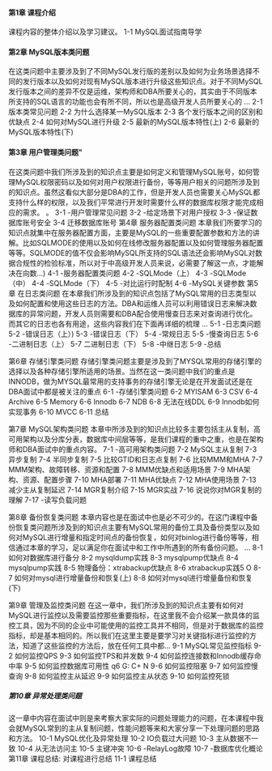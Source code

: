 #### 第1章 课程介绍
课程内容的整体介绍以及学习建议。
1-1 MySQL面试指南导学
#### 第2章 MySQL版本类问题
在这类问题中主要涉及到了不同MySQL发行版的差别以及如何为业务场景选择不同的发行版本以及如何对现有MySQL版本进行升级这些知识点。对于不同MySQL发行版本之间的差异不仅是运维，架构师和DBA所要关心的，其实由于不同版本所支持的SQL语言的功能也会有所不同，所以也是高级开发人员所要关心的 ...
2-1 版本类常见问题
2-2 为什么选择某一MySQL版本
2-3 各个发行版本之间的区别和优缺点
2-4 如何对MySQL进行升级
2-5 最新的MySQL版本特性(上)
2-6 最新的MySQL版本特性(下)

#### 第3章 用户管理类问题"
在这类问题中我们所涉及到的知识点主要是如何定义和管理MySQL账号，如何管理MySQL权限密码以及如何对用户权限进行备份，等等用户相关的问题所涉及到的知识点。虽然这看似大部分是DBA的工作，但是开发人员也需要关心MySQL都支持什么样的权限，以及我们平常进行开发时需要什么样的数据库权限才能完成相应的需求。 。
3-1 -用户管理常见问题
3-2 -给定场景下对用户授权
3-3 -保证数据库账号安全
3-4 迁移数据库账号
第4章 服务器配置类问题
本章我们所要学习的知识点就集中在服务器配置方面，主要是MySQL的一些重要配置参数和方法的讲解。比如SQLMODE的使用以及如何在线修改服务器配置以及如何管理服务器配置等等。SQLMODE的值不仅会影响MySQL所支持的SQL语法还会影响MySQL对数据合规性的检验标准，所以对于中高级开发人员来说，必需要了解这一点，才能解决在向数...)
4-1 -服务器配置类问题
4-2 -SQLMode（上）
4-3 -SQLMode（中）
4-4 -SQLMode（下）
4-5 -对比运行时配制
4-6 -MySQL关键参数
第5章 在日志类问题
在本章我们所涉及到的知识点包括了MySQL常用的日志类型以及如何配置和使用这些日志的方法。DBA和运维人员可以利用错误日志来解决数据库的异常问题，开发人员则需要和DBA配合使用慢查日志来对查询进行优化。而其它的日志也各有用途，这些内容我们在下面再详细的梳理 ...
5-1 -日志类问题
5-2 -错误日志（上）)
5-3 -错误日志（下）
5-4 -常规日志
5-5 -慢查询日志
5-6 -二进制日志（上）
5-7 二进制日志（下）
5-8 -中继日志
5-9 -总结

第6章 存储引擎类问题
存储引擎类问题主要是涉及到了MYSQL常用的存储引擎的选择以及各种存储引擎所适用的场景。当然在这一类问题中我们的重点是INNODB，做为MYSQL最常用的支持事务的存储引擎无论是在开发面试还是在DBA面试中都是被关注的重点
6-1 -存储引擎类问题
6-2 MYISAM
6-3 CSV
6-4 Archive
6-5 Memory
6-6 Innodb
6-7 NDB
6-8 无法在线DDL
6-9 Innodb如何实现事务
6-10 MVCC
6-11 总结

第7章 MySQL架构类问题
本章中所涉及到的知识点比较多主要包括主从复制，高可用架构以及分库分表，数据库中间层等等，是我们课程的重中之重，也是在架构师和DBA面试中的重点内容。
7-1 -高可用架构类问题
7-2 MySQL主从复制
7-3 异步复制
7-4 半同步复制
7-5 比较GTID和日志点复制
7-6 比较MMM和MHA
7-7 MMM架构、故障转移、资源和配置
7-8 MMM优缺点和适用场景
7-9 MHA架构、资源、配置步骤
7-10 MHA部署
7-11 MHA优缺点
7-12 MHA使用场景
7-13 减少主从复制延迟
7-14 MGR复制介绍
7-15 MGR实战
7-16 说说你对MGR复制的理解
7-17 -读写负载问题

第8章 备份恢复类问题
本章内容也是在面试中也是必不可少的。在这门课程中备份恢复类问题所涉及到的知识点主要有MySQL常用的备份工具及备份类型以及如何对MySQL进行增量和指定时间点的备份恢复，如何对binlog进行备份等等，相信通过本章的学习，足以满足你在面试中和工作中所遇到的所有备份问题。 ...
8-1 如何对数据库进行备分
8-2 mysqldump实践
8-3 mysqlpump优缺点
8-4 mysqlpump实践
8-5 物理备份：xtrabackup优缺点
8-6 xtrabackup实践5 O
8-7 如何对mysql进行增量备份和恢复(上)
8-8 如何对mysql进行增量备份和恢复(下)

第9章 管理及监控类问题
在这一章中，我们所涉及到的知识点主要有如何对MySQL进行监控以及需要监控那些重要指标，在这里我不会介绍某一款具体的监控工具，因为不同的企业中可能使用的监控工具并不相同，但是对于数据库的监控指标，却是基本相同的。所以我们在这里主要是要学习对关键指标进行监控的方法，知道了这些监控的方法后，放在任何工具中都...
9-1 MySQL常见监控指标
9-2 如何监控QPS
9-3 如何监控TPS和并发数
9-4 如何监控连接数和Innodb缓存命中率
9-5 如何监控数据库可用性 q6 G: C+ N
9-6 如何监控阻塞
9-7 如何监控慢查询
9-8 如何监控主从延迟
9-9 如何监控主从状态
9-10 如何监控死锁

##### 第10章 异常处理类问题
这一章中内容在面试中则是来考察大家实际的问题处理能力的问题，在本课程中我会就MySQL常到的主从复制问题，性能问题等来和大家分享一下处理问题的思路和方法。
10-1 MySQL优化及异常处理
10-2 IO负载过大问题
10-3 主从数据不一致
10-4 从无法访问主
10-5 主键冲突
10-6 -RelayLog故障
10-7 -数据库优化概论
第11章 课程总结:
对课程进行总结
11-1 课程总结
